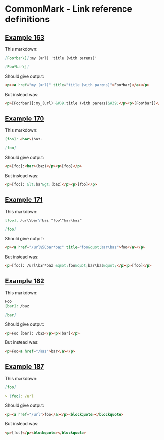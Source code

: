 # CommonMark - Link reference definitions

## [Example 163](https://spec.commonmark.org/0.29/#example-163)

This markdown:

````````````markdown
[Foo*bar\]]:my_(url) 'title (with parens)'

[Foo*bar\]]

````````````

Should give output:

````````````html
<p><a href="my_(url)" title="title (with parens)">Foo*bar]</a></p>
````````````

But instead was:

````````````html
<p>[Foo*bar]]:my_(url) &#39;title (with parens)&#39;</p><p>[Foo*bar]]</p>
````````````
## [Example 170](https://spec.commonmark.org/0.29/#example-170)

This markdown:

````````````markdown
[foo]: <bar>(baz)

[foo]

````````````

Should give output:

````````````html
<p>[foo]:<bar>(baz)</p><p>[foo]</p>
````````````

But instead was:

````````````html
<p>[foo]: &lt;bar&gt;(baz)</p><p>[foo]</p>
````````````
## [Example 171](https://spec.commonmark.org/0.29/#example-171)

This markdown:

````````````markdown
[foo]: /url\bar\*baz "foo\"bar\baz"

[foo]

````````````

Should give output:

````````````html
<p><a href="/url%5Cbar*baz" title="foo&quot;bar\baz">foo</a></p>
````````````

But instead was:

````````````html
<p>[foo]: /url\bar*baz &quot;foo&quot;bar\baz&quot;</p><p>[foo]</p>
````````````
## [Example 182](https://spec.commonmark.org/0.29/#example-182)

This markdown:

````````````markdown
Foo
[bar]: /baz

[bar]

````````````

Should give output:

````````````html
<p>Foo [bar]: /baz</p><p>[bar]</p>
````````````

But instead was:

````````````html
<p>Foo<a href="/baz">bar</a></p>
````````````
## [Example 187](https://spec.commonmark.org/0.29/#example-187)

This markdown:

````````````markdown
[foo]

> [foo]: /url

````````````

Should give output:

````````````html
<p><a href="/url">foo</a></p><blockquote></blockquote>
````````````

But instead was:

````````````html
<p>[foo]</p><blockquote></blockquote>
````````````
